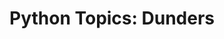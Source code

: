 ---
layout: post
title:  "Python Topics: Dunders"
categories: python programming
tags: python dunders
---
